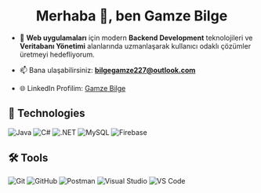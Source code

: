 <h1 align="center">Merhaba 👋, ben Gamze Bilge</h1>

-  🌱 **Web uygulamaları** için modern **Backend Development** teknolojileri ve **Veritabanı Yönetimi** alanlarında uzmanlaşarak kullanıcı odaklı çözümler üretmeyi hedefliyorum.

- 📫 Bana ulaşabilirsiniz: **bilgegamze227@outlook.com**
- 🌐 LinkedIn Profilim: [Gamze Bilge](https://linkedin.com/in/gamze-bilge1)


## 🚀 Technologies  
<p align="left"> <img src="https://img.shields.io/badge/Java-ED8B00?style=flat&logo=java&logoColor=white" alt="Java" /> 
  <img src="https://img.shields.io/badge/C%23-239120?style=flat&logo=c-sharp&logoColor=white" alt="C#" /> 
  <img src="https://img.shields.io/badge/.NET-512BD4?style=flat&logo=dotnet&logoColor=white" alt=".NET" /> 
  <img src="https://img.shields.io/badge/MySQL-4479A1?style=flat&logo=mysql&logoColor=white" alt="MySQL" /> 
  <img src="https://img.shields.io/badge/Firebase-ffca28?style=flat&logo=firebase&logoColor=black" alt="Firebase" /> </p>

## 🛠 Tools  
<p align="left"> <img src="https://img.shields.io/badge/Git-F05032?style=flat&logo=git&logoColor=white" alt="Git" /> 
  <img src="https://img.shields.io/badge/GitHub-181717?style=flat&logo=github&logoColor=white" alt="GitHub" /> 
  <img src="https://img.shields.io/badge/Postman-FF6C37?style=flat&logo=postman&logoColor=white" alt="Postman" /> 
  <img src="https://img.shields.io/badge/Visual%20Studio-5C2D91?style=flat&logo=visual-studio&logoColor=white" alt="Visual Studio" />
  <img src="https://img.shields.io/badge/VS%20Code-007ACC?style=flat&logo=visual-studio-code&logoColor=white" alt="VS Code" /> </p>



